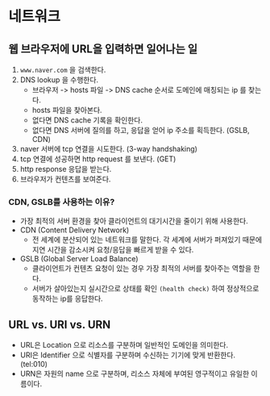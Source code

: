 # 네트워크
## 웹 브라우저에 URL을 입력하면 일어나는 일
1. `www.naver.com` 을 검색한다.
2. DNS lookup 을 수행한다.
   -  브라우저 -> hosts 파일 -> DNS cache 순서로 도메인에 매칭되는 ip 를 찾는다.
   -  hosts 파일을 찾아본다.
   -  없다면 DNS cache 기록을 확인한다.
   -  없다면 DNS 서버에 질의를 하고, 응답을 얻어 ip 주소를 획득한다. (GSLB, CDN)
3. naver 서버에 tcp 연결을 시도한다. (3-way handshaking)
4. tcp 연결에 성공하면 http request 를 보낸다. (GET)
5. http response 응답을 받는다.
6. 브라우저가 컨텐츠를 보여준다.

### CDN, GSLB를 사용하는 이유?
- 가장 최적의 서버 환경을 찾아 클라이언트의 대기시간을 줄이기 위해 사용한다.
- CDN (Content Delivery Network)
  - 전 세계에 분산되어 있는 네트워크를 말한다. 각 세계에 서버가 퍼져있기 때문에 지연 시간을 감소시켜 요청/응답을 빠르게 받을 수 있다.
- GSLB (Global Server Load Balance)
  - 클라이언트가 컨텐츠 요청이 있는 경우 가장 최적의 서버를 찾아주는 역할을 한다.
  - 서버가 살아있는지 실시간으로 상태를 확인 `(health check)` 하여 정상적으로 동작하는 ip를 응답한다.

## URL vs. URI vs. URN
- URL은 Location 으로 리소스를 구분하며 일반적인 도메인을 의미한다.
- URI은 Identifier 으로 식별자를 구분하며 수신하는 기기에 맞게 반환한다. (tel:010)
- URN은 자원의 name 으로 구분하며, 리소스 자체에 부여된 영구적이고 유일한 이름이다.
